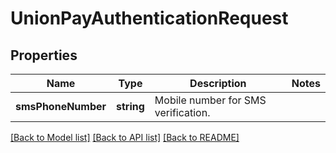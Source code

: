 # UnionPayAuthenticationRequest

## Properties
Name | Type | Description | Notes
------------ | ------------- | ------------- | -------------
**smsPhoneNumber** | **string** | Mobile number for SMS verification. | 

[[Back to Model list]](../README.md#documentation-for-models) [[Back to API list]](../README.md#documentation-for-api-endpoints) [[Back to README]](../README.md)


